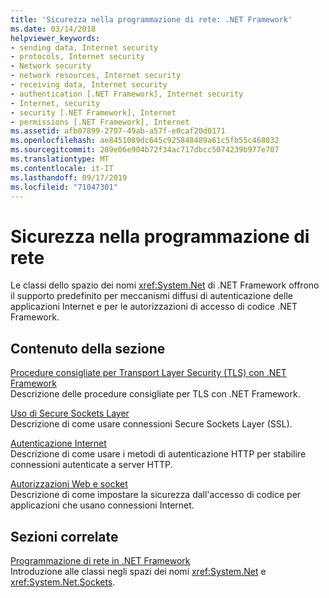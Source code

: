 ```yaml
---
title: 'Sicurezza nella programmazione di rete: .NET Framework'
ms.date: 03/14/2018
helpviewer_keywords:
- sending data, Internet security
- protocols, Internet security
- Network security
- network resources, Internet security
- receiving data, Internet security
- authentication [.NET Framework], Internet security
- Internet, security
- security [.NET Framework], Internet
- permissions [.NET Framework], Internet
ms.assetid: afb07899-2707-49ab-a57f-e0caf20d0171
ms.openlocfilehash: ae8451089dc645c925848489a61c5fb55c468032
ms.sourcegitcommit: 289e06e904b72f34ac717dbcc5074239b977e707
ms.translationtype: MT
ms.contentlocale: it-IT
ms.lasthandoff: 09/17/2019
ms.locfileid: "71047301"
---
```

# <a name="security-in-network-programming"></a>Sicurezza nella programmazione di rete

Le classi dello spazio dei nomi <xref:System.Net> di .NET Framework offrono il supporto predefinito per meccanismi diffusi di autenticazione delle applicazioni Internet e per le autorizzazioni di accesso di codice .NET Framework.  
  
## <a name="in-this-section"></a>Contenuto della sezione

[Procedure consigliate per Transport Layer Security (TLS) con .NET Framework](tls.md)  
Descrizione delle procedure consigliate per TLS con .NET Framework.
 
[Uso di Secure Sockets Layer](using-secure-sockets-layer.md)  
Descrizione di come usare connessioni Secure Sockets Layer (SSL).  
  
[Autenticazione Internet](internet-authentication.md)  
Descrizione di come usare i metodi di autenticazione HTTP per stabilire connessioni autenticate a server HTTP.  
  
[Autorizzazioni Web e socket](web-and-socket-permissions.md)  
Descrizione di come impostare la sicurezza dall'accesso di codice per applicazioni che usano connessioni Internet.  
  
## <a name="related-sections"></a>Sezioni correlate

[Programmazione di rete in .NET Framework](index.md)  
Introduzione alle classi negli spazi dei nomi <xref:System.Net> e <xref:System.Net.Sockets>.
